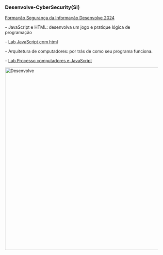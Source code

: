 
  <h3> Desenvolve-CyberSecurity(SI) </h3>  </p>
   <a href=https://docs.google.com/document/d/e/2PACX-1vSfEyXSOcMsmu2gyci3YCSHpCDNoeufjtWklvDZ3cmbdQEUOL8C8sNXqoAB7nWXzmORKJ7ma-JK646w/pub/> Formação Segurança da Informação Desenvolve 2024 </a>  </p>
        </li>
      </p>
- JavaScript e HTML: desenvolva um jogo e pratique lógica de programação </p>
- <a href=https://github.com/BrunoSantos88/Desenvolve-Security/tree/main/javascript_semana_1/> Lab JavaScript com html </a>  </p>
        </li>
 - Arquitetura de computadores: por trás de como seu programa funciona.  </p>
 - <a href=https://github.com/BrunoSantos88/Desenvolve-Security/tree/main/arquitetura_semana_2/> Lab Processo computadores e JavaScript </a>  </p>

<img src="https://github.com/BrunoSantos88/Desenvolve-Trilha-SI/issues/3#issue-2167892907" min-width="600px" max-width="600px" width="600
px" align="rigth" alt="Desenvolve">


 
